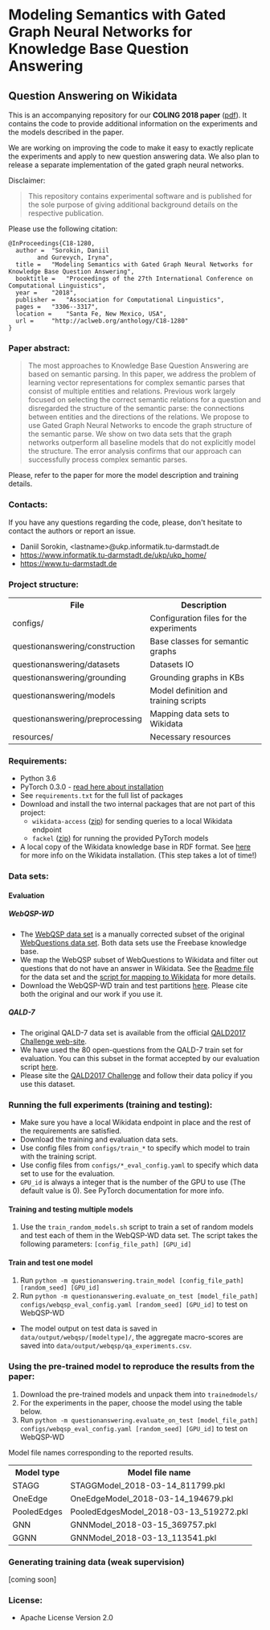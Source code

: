 # Modeling Semantics with Gated Graph Neural Networks for Knowledge Base Question Answering

## Question Answering on Wikidata

This is an accompanying repository for our **COLING 2018 paper** ([pdf](http://aclweb.org/anthology/C18-1280)). 
It contains the code to provide additional information on the experiments and the models described in the paper.

We are working on improving the code to make it easy to exactly replicate the experiments and apply to new question answering data. 
We also plan to release a separate implementation of the gated graph neural networks.   

Disclaimer:
> This repository contains experimental software and is published for the sole purpose of giving additional background details on the respective publication.

 

Please use the following citation:

```
@InProceedings{C18-1280,
  author = 	"Sorokin, Daniil
		and Gurevych, Iryna",
  title = 	"Modeling Semantics with Gated Graph Neural Networks for Knowledge Base Question Answering",
  booktitle = 	"Proceedings of the 27th International Conference on Computational Linguistics",
  year = 	"2018",
  publisher = 	"Association for Computational Linguistics",
  pages = 	"3306--3317",
  location = 	"Santa Fe, New Mexico, USA",
  url = 	"http://aclweb.org/anthology/C18-1280"
}
```

### Paper abstract:
> The most approaches to Knowledge Base Question Answering are based on semantic parsing. In
  this paper, we address the problem of learning vector representations for complex semantic parses
  that consist of multiple entities and relations. Previous work largely focused on selecting the
  correct semantic relations for a question and disregarded the structure of the semantic parse: the
  connections between entities and the directions of the relations. We propose to use Gated Graph
  Neural Networks to encode the graph structure of the semantic parse. We show on two data sets
  that the graph networks outperform all baseline models that do not explicitly model the structure.
  The error analysis confirms that our approach can successfully process complex semantic parses.

Please, refer to the paper for more the model description and training details.
 
### Contacts:
If you have any questions regarding the code, please, don't hesitate to contact the authors or report an issue.
  * Daniil Sorokin, \<lastname\>@ukp.informatik.tu-darmstadt.de
  * https://www.informatik.tu-darmstadt.de/ukp/ukp_home/
  * https://www.tu-darmstadt.de
 
### Project structure:

<table>
    <tr>
        <th>File</th><th>Description</th>
    </tr>
    <tr>
        <td>configs/</td><td>Configuration files for the experiments</td>
    </tr>
    <tr>
        <td>questionanswering/construction</td><td>Base classes for semantic graphs</td>
    </tr>
    <tr>
        <td>questionanswering/datasets</td><td>Datasets IO</td>
    </tr>
    <tr>
        <td>questionanswering/grounding</td><td>Grounding graphs in KBs</td>
    </tr>
    <tr>
        <td>questionanswering/models</td><td>Model definition and training scripts</td>
    </tr>
    <tr>
        <td>questionanswering/preprocessing</td><td>Mapping data sets to Wikidata</td>
    </tr>
    <tr>
        <td>resources/</td><td>Necessary resources</td>
    </tr>
</table>


### Requirements:
* Python 3.6
* PyTorch 0.3.0 - [read here about installation](http://pytorch.org/)
* See `requirements.txt` for the full list of packages
* Download and install the two internal packages that are not part of this project: 
    * `wikidata-access` ([zip](https://public.ukp.informatik.tu-darmstadt.de/coling2018-graph-neural-networks-question-answering/wikidata-access-master.zip)) for sending queries to a local Wikidata endpoint
    * `fackel` ([zip](https://public.ukp.informatik.tu-darmstadt.de/coling2018-graph-neural-networks-question-answering/fackel-master.zip)) for running the provided PyTorch models 
* A local copy of the Wikidata knowledge base in RDF format. See [here](WikidataHowTo.md) for more info on the Wikidata installation. (This step takes a lot of time!)

### Data sets:

#### Evaluation

##### WebQSP-WD
* The [WebQSP data set](https://www.microsoft.com/en-us/download/details.aspx?id=52763) is a manually corrected subset of the original [WebQuestions data set](https://nlp.stanford.edu/software/sempre/). Both data sets use the Freebase knowledge base.
* We map the WebQSP subset of WebQuestions to Wikidata and filter out questions that do not have an answer in Wikidata. See the [Readme file](WEBQSP_WD_README.md) for the data set and the [script for mapping to Wikidata](questionanswering/preprocessing/map_dataset_to_wikidata.py) for more details.
* Download the WebQSP-WD train and test partitions [here](https://github.com/UKPLab/coling2018-graph-neural-networks-question-answering/WebQSP_WD_v1.zip). Please cite both the original and our work if you use it.

##### QALD-7 
* The original QALD-7 data set is available from the official [QALD2017 Challenge web-site](https://project-hobbit.eu/challenges/qald2017/qald2017-challenge-tasks/#task4).
* We have used the 80 open-questions from the QALD-7 train set for evaluation. 
You can this subset in the format accepted by our evaluation script [here]().
* Please site the [QALD2017 Challenge](https://project-hobbit.eu/challenges/qald2017/) and follow their data policy if you use this dataset.
 


### Running the full experiments (training and testing):

* Make sure you have a local Wikidata endpoint in place and the rest of the requirements are satisfied.
* Download the training and evaluation data sets.
* Use config files from `configs/train_*` to specify which model to train with the training script.
* Use config files from `configs/*_eval_config.yaml` to specify which data set to use for the evaluation. 
* `GPU_id` is always a integer that is the number of the GPU to use (The default value is 0). See PyTorch documentation for more info.  

#### Training and testing multiple models
1. Use the `train_random_models.sh` script to train a set of random models and test each of them in the WebQSP-WD data set. 
   The script takes the following parameters: `[config_file_path] [GPU_id]`
   
#### Train and test one model
1.  Run `python -m questionanswering.train_model [config_file_path] [random_seed] [GPU_id]`
2.  Run `python -m questionanswering.evaluate_on_test [model_file_path] configs/webqsp_eval_config.yaml [random_seed] [GPU_id]` to test on WebQSP-WD 

* The model output on test data is saved in `data/output/webqsp/[modeltype]/`, the aggregate macro-scores are saved into 
`data/output/webqsp/qa_experiments.csv`.

### Using the pre-trained model to reproduce the results from the paper:

1. Download the pre-trained models and unpack them into `trainedmodels/` 
2. For the experiments in the paper, choose the model using the table below. 
3. Run  `python -m questionanswering.evaluate_on_test [model_file_path] configs/webqsp_eval_config.yaml [random_seed] [GPU_id]` to test on WebQSP-WD

Model file names corresponding to the reported results.
<table>
    <tr>
        <th>Model type</th><th>Model file name</th>
    </tr>   
    <tr>
        <td>STAGG</td><td>STAGGModel_2018-03-14_811799.pkl</td>
    </tr>   
    <tr>
        <td>OneEdge</td><td>OneEdgeModel_2018-03-14_194679.pkl</td>
    </tr>   
    <tr>
        <td>PooledEdges</td><td>PooledEdgesModel_2018-03-13_519272.pkl</td>
    </tr>   
    <tr>
        <td>GNN</td><td>GNNModel_2018-03-15_369757.pkl</td>
    </tr>   
    <tr>
        <td>GGNN</td><td>GNNModel_2018-03-13_113541.pkl</td>
    </tr>
</table>


### Generating training data (weak supervision) 

[coming soon]

### License:
* Apache License Version 2.0
